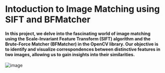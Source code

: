# Intoduction to Image Matching using SIFT and BFMatcher
#### In this project, we delve into the fascinating world of image matching using the Scale-Invariant Feature Transform (SIFT) algorithm and the Brute-Force Matcher (BFMatcher) in the OpenCV library. Our objective is to identify and visualize correspondences between distinctive features in two images, allowing us to gain insights into their similarities.

![image](https://github.com/boghtml/Test_Exercise_-keypoints_detection-/assets/119760440/12d84491-2d6a-453a-a16d-2e9ce1b59d7c)






